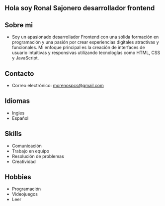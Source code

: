 ## Hola soy Ronal Sajonero desarrollador frontend

## Sobre mi
- Soy un apasionado desarrollador Frontend con una sólida formación en programación y una pasión por crear experiencias digitales atractivas y funcionales. Mi enfoque principal es la creación de interfaces de usuario intuitivas y responsivas utilizando tecnologías como HTML, CSS y JavaScript.

## Contacto
- Correo electrónico: morenospcs@gmail.com

## Idiomas
- Ingles
- Español

## Skills
- Comunicación
- Trabajo en equipo
- Resolución de problemas
- Creatividad

## Hobbies
- Programación
- Videojuegos
- Leer
